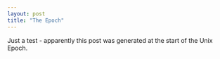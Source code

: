 ```yaml
---
layout: post
title: "The Epoch"
---
```

Just a test - apparently this post was generated at the start of the Unix Epoch.
